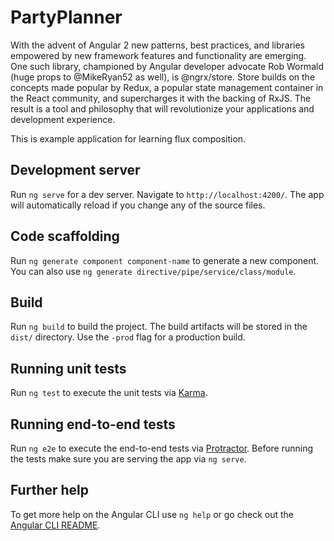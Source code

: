 # PartyPlanner

With the advent of Angular 2 new patterns, best practices, and libraries empowered by new framework features and functionality are emerging. One such library, championed by Angular developer advocate Rob Wormald (huge props to @MikeRyan52 as well), is @ngrx/store. Store builds on the concepts made popular by Redux, a popular state management container in the React community, and supercharges it with the backing of RxJS. The result is a tool and philosophy that will revolutionize your applications and development experience.

This is example application for learning flux composition.

## Development server

Run `ng serve` for a dev server. Navigate to `http://localhost:4200/`. The app will automatically reload if you change any of the source files.

## Code scaffolding

Run `ng generate component component-name` to generate a new component. You can also use `ng generate directive/pipe/service/class/module`.

## Build

Run `ng build` to build the project. The build artifacts will be stored in the `dist/` directory. Use the `-prod` flag for a production build.

## Running unit tests

Run `ng test` to execute the unit tests via [Karma](https://karma-runner.github.io).

## Running end-to-end tests

Run `ng e2e` to execute the end-to-end tests via [Protractor](http://www.protractortest.org/).
Before running the tests make sure you are serving the app via `ng serve`.

## Further help

To get more help on the Angular CLI use `ng help` or go check out the [Angular CLI README](https://github.com/angular/angular-cli/blob/master/README.md).
